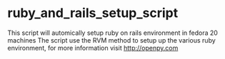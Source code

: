 ruby_and_rails_setup_script
===========================

This script will automically setup ruby on rails environment in fedora 20 machines
The script use the RVM method to setup up the various ruby environment,
for more information visit
http://openpy.com
